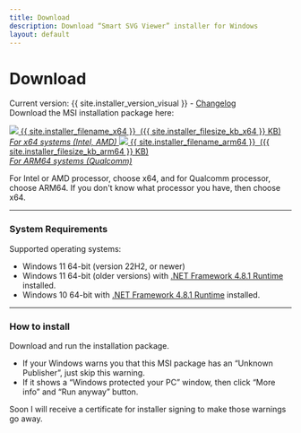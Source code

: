 ```yaml
---
title: Download
description: Download “Smart SVG Viewer” installer for Windows
layout: default
---
```


# Download
Current version: {{ site.installer_version_visual }} - [Changelog](/SmartSvgViewer/changelog/)\
Download the MSI installation package here:

<a class="btn" href="https://github.com/sla80/SmartSvgViewer/releases/download/v{{ site.installer_version }}/{{ site.installer_filename_x64 }}">
  <img class="dl" src="{{ '/images/icon_download.svg' | relative_url }}" />
  <span class="dl">{{ site.installer_filename_x64 }}&nbsp;&nbsp;({{ site.installer_filesize_kb_x64 }} KB)<br/><i>For x64 systems (Intel, AMD)</i></span>
</a>

<a class="btn" href="https://github.com/sla80/SmartSvgViewer/releases/download/v{{ site.installer_version }}/{{ site.installer_filename_arm64 }}">
  <img class="dl" src="{{ '/images/icon_download.svg' | relative_url }}" />
  <span class="dl">{{ site.installer_filename_arm64 }}&nbsp;&nbsp;({{ site.installer_filesize_kb_arm64 }} KB)<br/><i>For ARM64 systems (Qualcomm)</i></span>
</a>

For Intel or AMD processor, choose x64, and for Qualcomm processor, choose ARM64. If you don't know what processor you have, then choose x64.

- - - -
### System Requirements
Supported operating systems:
- Windows 11 64-bit (version 22H2, or newer)
- Windows 11 64-bit (older versions) with [.NET Framework 4.8.1 Runtime](https://dotnet.microsoft.com/download/dotnet-framework) installed.
- Windows 10 64-bit with [.NET Framework 4.8.1 Runtime](https://dotnet.microsoft.com/download/dotnet-framework) installed.

- - - -
### How to install
Download and run the installation package.
- If your Windows warns you that this MSI package has an “Unknown Publisher”, just skip this warning.
- If it shows а “Windows protected your PC” window, then click “More info” and “Run anyway” button.

Soon I will receive a certificate for installer signing to make those warnings go away.

